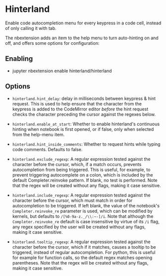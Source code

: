 Hinterland
==========

Enable code autocompletion menu for every keypress in a code cell, instead of
only calling it with tab.

The nbextension adds an item to the help menu to turn auto-hinting on and off,
and offers some options for configuration:


Enabling
-------
* jupyter nbextension enable hinterland/hinterland


Options
-------

* `hinterland.hint_delay`:
  delay in milliseconds between keypress & hint request. This is used to help
  ensure that the character from the keypress is added to the CodeMirror editor
  *before* the hint request checks the character preceding the cursor against
  the regexes below.

* `hinterland.enable_at_start`:
  Whether to enable hinterland's continuous hinting when notebook is first
  opened, or if false, only when selected from the help-menu item.

* `hinterland.hint_inside_comments`:
  Whether to request hints while typing code comments. Defaults to false.

* `hinterland.exclude_regexp`:
  A regular expression tested against the character before the cursor, which,
  if a match occurs, prevents autocompletion from being triggered. This is
  useful, for example, to prevent triggering autocomplete on a colon, which is
  included by the default Completer.reinvoke pattern. If blank, no test is
  performed. Note that the regex will be created without any flags, making it
  case sensitive.

* `hinterland.include_regexp`:
  A regular expression tested against the character before the cursor, which
  must match in order for autocompletion to be triggered. If left blank, the
  value of the notebook's `Completer.reinvoke_re` parameter is used, which can
  be modified by kernels, but defaults to `/[%0-9a-z._/\\:~-]/i`. Note that
  although the `Completer.reinvoke_re` default is case insensitive by virtue of
  its `/i` flag, any regex specified by the user will be created without any
  flags, making it case sensitive.

* `hinterland.tooltip_regexp`:
  A regular expression tested against the character before the cursor, which if
  it matches, causes a tooltip to be triggered, instead of regular
  autocompletion. For python, this is useful for example for function calls, so
  the default regex matches opening parentheses. Note that the regex will be
  created without any flags, making it case sensitive.
